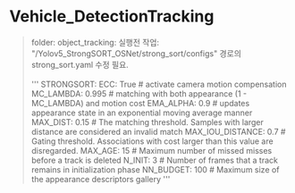 # Vehicle_DetectionTracking

> folder: object_tracking: 실행전 작업: "/Yolov5_StrongSORT_OSNet/strong_sort/configs" 경로의 strong_sort.yaml 수정 필요.
<br/></br>
'''
STRONGSORT:
  ECC: True              # activate camera motion compensation
  MC_LAMBDA: 0.995       # matching with both appearance (1 - MC_LAMBDA) and motion cost
  EMA_ALPHA: 0.9         # updates  appearance  state in  an exponential moving average manner
  MAX_DIST: 0.15          # The matching threshold. Samples with larger distance are considered an invalid match
  MAX_IOU_DISTANCE: 0.7  # Gating threshold. Associations with cost larger than this value are disregarded.
  MAX_AGE: 15            # Maximum number of missed misses before a track is deleted
  N_INIT: 3              # Number of frames that a track remains in initialization phase
  NN_BUDGET: 100         # Maximum size of the appearance descriptors gallery
'''
